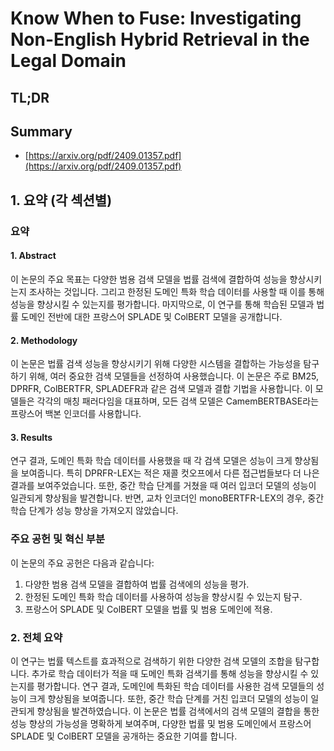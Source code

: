 # Know When to Fuse: Investigating Non-English Hybrid Retrieval in the Legal Domain
## TL;DR
## Summary
- [https://arxiv.org/pdf/2409.01357.pdf](https://arxiv.org/pdf/2409.01357.pdf)

## 1. 요약 (각 섹션별)

### 요약

#### 1. Abstract
이 논문의 주요 목표는 다양한 범용 검색 모델을 법률 검색에 결합하여 성능을 향상시키는지 조사하는 것입니다. 그리고 한정된 도메인 특화 학습 데이터를 사용할 때 이를 통해 성능을 향상시킬 수 있는지를 평가합니다. 마지막으로, 이 연구를 통해 학습된 모델과 법률 도메인 전반에 대한 프랑스어 SPLADE 및 ColBERT 모델을 공개합니다.

#### 2. Methodology
이 논문은 법률 검색 성능을 향상시키기 위해 다양한 시스템을 결합하는 가능성을 탐구하기 위해, 여러 중요한 검색 모델들을 선정하여 사용했습니다. 이 논문은 주로 BM25, DPRFR, ColBERTFR, SPLADEFR과 같은 검색 모델과 결합 기법을 사용합니다. 이 모델들은 각각의 매칭 패러다임을 대표하며, 모든 검색 모델은 CamemBERTBASE라는 프랑스어 백본 인코더를 사용합니다.

#### 3. Results
연구 결과, 도메인 특화 학습 데이터를 사용했을 때 각 검색 모델은 성능이 크게 향상됨을 보여줍니다. 특히 DPRFR-LEX는 적은 재콜 컷오프에서 다른 접근법들보다 더 나은 결과를 보여주었습니다. 또한, 중간 학습 단계를 거쳤을 때 여러 입코더 모델의 성능이 일관되게 향상됨을 발견합니다. 반면, 교차 인코더인 monoBERTFR-LEX의 경우, 중간 학습 단계가 성능 향상을 가져오지 않았습니다.

### 주요 공헌 및 혁신 부분
이 논문의 주요 공헌은 다음과 같습니다:
1. 다양한 범용 검색 모델을 결합하여 법률 검색에의 성능을 평가.
2. 한정된 도메인 특화 학습 데이터를 사용하여 성능을 향상시킬 수 있는지 탐구.
3. 프랑스어 SPLADE 및 ColBERT 모델을 법률 및 범용 도메인에 적용.

### 2. 전체 요약
이 연구는 법률 텍스트를 효과적으로 검색하기 위한 다양한 검색 모델의 조합을 탐구합니다. 추가로 학습 데이터가 적을 때 도메인 특화 검색기를 통해 성능을 향상시킬 수 있는지를 평가합니다. 연구 결과, 도메인에 특화된 학습 데이터를 사용한 검색 모델들의 성능이 크게 향상됨을 보여줍니다. 또한, 중간 학습 단계를 거친 입코더 모델의 성능이 일관되게 향상됨을 발견하였습니다. 이 논문은 법률 검색에서의 검색 모델의 결합을 통한 성능 향상의 가능성을 명확하게 보여주며, 다양한 법률 및 범용 도메인에서 프랑스어 SPLADE 및 ColBERT 모델을 공개하는 중요한 기여를 합니다.